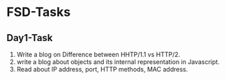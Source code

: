 # FSD-Tasks

## Day1-Task
1. Write a blog on Difference between HHTP/1.1 vs HTTP/2.
2. write a blog about objects and its internal representation in Javascript.
3. Read about IP address, port, HTTP methods, MAC address.
